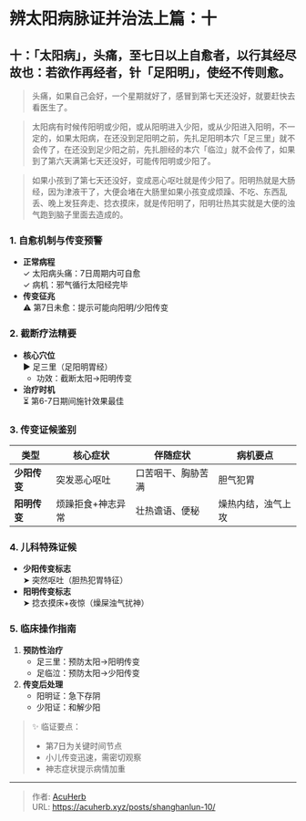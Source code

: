 # 辨太阳病脉证并治法上篇：十


## 十：「太阳病」，头痛，至七日以上自愈者，以行其经尽故也：若欲作再经者，针「足阳明」，使经不传则愈。

<!--more-->

> 头痛，如果自己会好，一个星期就好了，感冒到第七天还没好，就要赶快去看医生了。

> 太阳病有时候传阳明或少阳，或从阳明进入少阳，或从少阳进入阳明，不一定的，如果太阳病，在还没到足阳明之前，先扎足阳明本穴「足三里」就不会传了，在还没到足少阳之前，先扎胆经的本穴「临泣」就不会传了，如果到了第六天满第七天还没好，可能传阳明或少阳了。

> 如果小孩到了第七天还没好，变成恶心呕吐就是传少阳了。阳明热就是大肠经，因为津液干了，大便会堵在大肠里如果小孩变成烦躁、不吃、东西乱丢、晚上发狂奔走、捻衣摸床，就是传阳明了，阳明壮热其实就是大便的浊气跑到脑子里面去造成的。

### 1. 自愈机制与传变预警
- **正常病程**  
  ✓ 太阳病头痛：7日周期内可自愈  
  ✓ 病机：邪气循行太阳经完毕
- **传变征兆**  
  ⚠️ 第7日未愈：提示可能向阳明/少阳传变

### 2. 截断疗法精要
- **核心穴位**  
  ▶ 足三里（足阳明胃经）  
  - 功效：截断太阳→阳明传变
- **治疗时机**  
  ⏳ 第6-7日期间施针效果最佳

### 3. 传变证候鉴别
| 类型   | 核心症状               | 伴随症状           | 病机要点               |
|--------|------------------------|--------------------|------------------------|
| **少阳传变** | 突发恶心呕吐          | 口苦咽干、胸胁苦满 | 胆气犯胃               |
| **阳明传变** | 烦躁拒食+神志异常     | 壮热谵语、便秘     | 燥热内结，浊气上攻     |

### 4. 儿科特殊证候
- **少阳传变标志**  
  ➤ 突然呕吐（胆热犯胃特征）
- **阳明传变标志**  
  ➤ 捻衣摸床+夜惊（燥屎浊气扰神）

### 5. 临床操作指南
1. **预防性治疗**  
   - 足三里：预防太阳→阳明传变  
   - 足临泣：预防太阳→少阳传变  
2. **传变后处理**  
   - 阳明证：急下存阴  
   - 少阳证：和解少阳  

> ✨ 临证要点：  
> - 第7日为关键时间节点  
> - 小儿传变迅速，需密切观察  
> - 神志症状提示病情加重

---

> 作者: [AcuHerb](https://acuherb.xyz)  
> URL: https://acuherb.xyz/posts/shanghanlun-10/  

